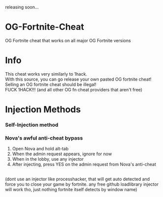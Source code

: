 releasing soon...



# OG-Fortnite-Cheat
OG Fortnite cheat that works on all major OG Fortnite versions

# Info
This cheat works very similarly to 1hack.<br>
With this source, you can go release your own pasted OG fortnite cheat!<br>
Selling an OG fortnite cheat should be illegal!<br>
FUCK 1HACK!!! (and all other OG fn cheat providers that aren't free)<br>

# Injection Methods
### Self-Injection method

### Nova's awful anti-cheat bypass
1. Open Nova and hold alt-tab
2. When the admin request appears, ignore for now
3. When in the lobby, use any injector
4. After injecting, press YES on the admin request from Nova's anti-cheat
<br>
(dont use an injector like processhacker, that will get auto detected and force you to close your game by fortnite. any free github loadlibrary injector will work tho, just nothing fortnite itself detects by window name)

